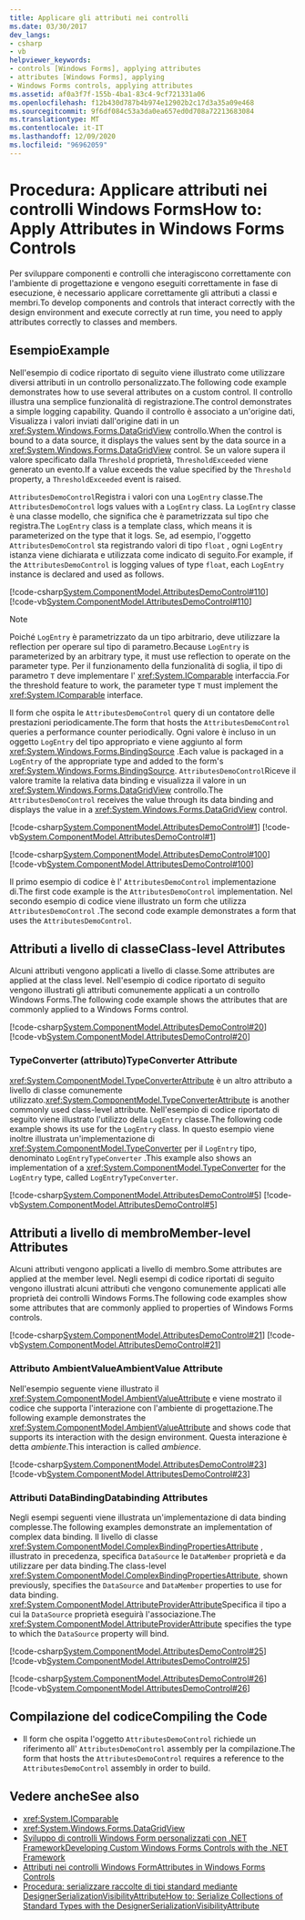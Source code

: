 ```yaml
---
title: Applicare gli attributi nei controlli
ms.date: 03/30/2017
dev_langs:
- csharp
- vb
helpviewer_keywords:
- controls [Windows Forms], applying attributes
- attributes [Windows Forms], applying
- Windows Forms controls, applying attributes
ms.assetid: af0a3f7f-155b-4ba1-83c4-9cf721331a06
ms.openlocfilehash: f12b430d787b4b974e12902b2c17d3a35a09e468
ms.sourcegitcommit: 9f6df084c53a3da0ea657ed0d708a72213683084
ms.translationtype: MT
ms.contentlocale: it-IT
ms.lasthandoff: 12/09/2020
ms.locfileid: "96962059"
---
```

# <a name="how-to-apply-attributes-in-windows-forms-controls"></a><span data-ttu-id="d1dae-102">Procedura: Applicare attributi nei controlli Windows Forms</span><span class="sxs-lookup"><span data-stu-id="d1dae-102">How to: Apply Attributes in Windows Forms Controls</span></span>

<span data-ttu-id="d1dae-103">Per sviluppare componenti e controlli che interagiscono correttamente con l'ambiente di progettazione e vengono eseguiti correttamente in fase di esecuzione, è necessario applicare correttamente gli attributi a classi e membri.</span><span class="sxs-lookup"><span data-stu-id="d1dae-103">To develop components and controls that interact correctly with the design environment and execute correctly at run time, you need to apply attributes correctly to classes and members.</span></span>  
  
## <a name="example"></a><span data-ttu-id="d1dae-104">Esempio</span><span class="sxs-lookup"><span data-stu-id="d1dae-104">Example</span></span>  

 <span data-ttu-id="d1dae-105">Nell'esempio di codice riportato di seguito viene illustrato come utilizzare diversi attributi in un controllo personalizzato.</span><span class="sxs-lookup"><span data-stu-id="d1dae-105">The following code example demonstrates how to use several attributes on a custom control.</span></span> <span data-ttu-id="d1dae-106">Il controllo illustra una semplice funzionalità di registrazione.</span><span class="sxs-lookup"><span data-stu-id="d1dae-106">The control demonstrates a simple logging capability.</span></span> <span data-ttu-id="d1dae-107">Quando il controllo è associato a un'origine dati, Visualizza i valori inviati dall'origine dati in un <xref:System.Windows.Forms.DataGridView> controllo.</span><span class="sxs-lookup"><span data-stu-id="d1dae-107">When the control is bound to a data source, it displays the values sent by the data source in a <xref:System.Windows.Forms.DataGridView> control.</span></span> <span data-ttu-id="d1dae-108">Se un valore supera il valore specificato dalla `Threshold` proprietà, `ThresholdExceeded` viene generato un evento.</span><span class="sxs-lookup"><span data-stu-id="d1dae-108">If a value exceeds the value specified by the `Threshold` property, a `ThresholdExceeded` event is raised.</span></span>  
  
 <span data-ttu-id="d1dae-109">`AttributesDemoControl`Registra i valori con una `LogEntry` classe.</span><span class="sxs-lookup"><span data-stu-id="d1dae-109">The `AttributesDemoControl` logs values with a `LogEntry` class.</span></span> <span data-ttu-id="d1dae-110">La `LogEntry` classe è una classe modello, che significa che è parametrizzata sul tipo che registra.</span><span class="sxs-lookup"><span data-stu-id="d1dae-110">The `LogEntry` class is a template class, which means it is parameterized on the type that it logs.</span></span> <span data-ttu-id="d1dae-111">Se, ad esempio, l'oggetto `AttributesDemoControl` sta registrando valori di tipo `float` , ogni `LogEntry` istanza viene dichiarata e utilizzata come indicato di seguito.</span><span class="sxs-lookup"><span data-stu-id="d1dae-111">For example, if the `AttributesDemoControl` is logging values of type `float`, each `LogEntry` instance is declared and used as follows.</span></span>  
  
 [!code-csharp[System.ComponentModel.AttributesDemoControl#110](~/samples/snippets/csharp/VS_Snippets_Winforms/System.ComponentModel.AttributesDemoControl/CS/form1.cs#110)]
 [!code-vb[System.ComponentModel.AttributesDemoControl#110](~/samples/snippets/visualbasic/VS_Snippets_Winforms/System.ComponentModel.AttributesDemoControl/VB/form1.vb#110)]  
  
> [!NOTE]
> <span data-ttu-id="d1dae-112">Poiché `LogEntry` è parametrizzato da un tipo arbitrario, deve utilizzare la reflection per operare sul tipo di parametro.</span><span class="sxs-lookup"><span data-stu-id="d1dae-112">Because `LogEntry` is parameterized by an arbitrary type, it must use reflection to operate on the parameter type.</span></span> <span data-ttu-id="d1dae-113">Per il funzionamento della funzionalità di soglia, il tipo di parametro `T` deve implementare l' <xref:System.IComparable> interfaccia.</span><span class="sxs-lookup"><span data-stu-id="d1dae-113">For the threshold feature to work, the parameter type `T` must implement the <xref:System.IComparable> interface.</span></span>  
  
 <span data-ttu-id="d1dae-114">Il form che ospita le `AttributesDemoControl` query di un contatore delle prestazioni periodicamente.</span><span class="sxs-lookup"><span data-stu-id="d1dae-114">The form that hosts the `AttributesDemoControl` queries a performance counter periodically.</span></span> <span data-ttu-id="d1dae-115">Ogni valore è incluso in un oggetto `LogEntry` del tipo appropriato e viene aggiunto al form <xref:System.Windows.Forms.BindingSource> .</span><span class="sxs-lookup"><span data-stu-id="d1dae-115">Each value is packaged in a `LogEntry` of the appropriate type and added to the form's <xref:System.Windows.Forms.BindingSource>.</span></span> <span data-ttu-id="d1dae-116">`AttributesDemoControl`Riceve il valore tramite la relativa data binding e visualizza il valore in un <xref:System.Windows.Forms.DataGridView> controllo.</span><span class="sxs-lookup"><span data-stu-id="d1dae-116">The `AttributesDemoControl` receives the value through its data binding and displays the value in a <xref:System.Windows.Forms.DataGridView> control.</span></span>  
  
 [!code-csharp[System.ComponentModel.AttributesDemoControl#1](~/samples/snippets/csharp/VS_Snippets_Winforms/System.ComponentModel.AttributesDemoControl/CS/attributesdemocontrol.cs#1)]
 [!code-vb[System.ComponentModel.AttributesDemoControl#1](~/samples/snippets/visualbasic/VS_Snippets_Winforms/System.ComponentModel.AttributesDemoControl/VB/attributesdemocontrol.vb#1)]  
  
 [!code-csharp[System.ComponentModel.AttributesDemoControl#100](~/samples/snippets/csharp/VS_Snippets_Winforms/System.ComponentModel.AttributesDemoControl/CS/form1.cs#100)]
 [!code-vb[System.ComponentModel.AttributesDemoControl#100](~/samples/snippets/visualbasic/VS_Snippets_Winforms/System.ComponentModel.AttributesDemoControl/VB/form1.vb#100)]  
  
 <span data-ttu-id="d1dae-117">Il primo esempio di codice è l' `AttributesDemoControl` implementazione di.</span><span class="sxs-lookup"><span data-stu-id="d1dae-117">The first code example is the `AttributesDemoControl` implementation.</span></span> <span data-ttu-id="d1dae-118">Nel secondo esempio di codice viene illustrato un form che utilizza `AttributesDemoControl` .</span><span class="sxs-lookup"><span data-stu-id="d1dae-118">The second code example demonstrates a form that uses the `AttributesDemoControl`.</span></span>  
  
## <a name="class-level-attributes"></a><span data-ttu-id="d1dae-119">Attributi a livello di classe</span><span class="sxs-lookup"><span data-stu-id="d1dae-119">Class-level Attributes</span></span>  

 <span data-ttu-id="d1dae-120">Alcuni attributi vengono applicati a livello di classe.</span><span class="sxs-lookup"><span data-stu-id="d1dae-120">Some attributes are applied at the class level.</span></span> <span data-ttu-id="d1dae-121">Nell'esempio di codice riportato di seguito vengono illustrati gli attributi comunemente applicati a un controllo Windows Forms.</span><span class="sxs-lookup"><span data-stu-id="d1dae-121">The following code example shows the attributes that are commonly applied to a Windows Forms control.</span></span>  
  
 [!code-csharp[System.ComponentModel.AttributesDemoControl#20](~/samples/snippets/csharp/VS_Snippets_Winforms/System.ComponentModel.AttributesDemoControl/CS/attributesdemocontrol.cs#20)]
 [!code-vb[System.ComponentModel.AttributesDemoControl#20](~/samples/snippets/visualbasic/VS_Snippets_Winforms/System.ComponentModel.AttributesDemoControl/VB/attributesdemocontrol.vb#20)]  
  
### <a name="typeconverter-attribute"></a><span data-ttu-id="d1dae-122">TypeConverter (attributo)</span><span class="sxs-lookup"><span data-stu-id="d1dae-122">TypeConverter Attribute</span></span>  

 <span data-ttu-id="d1dae-123"><xref:System.ComponentModel.TypeConverterAttribute> è un altro attributo a livello di classe comunemente utilizzato.</span><span class="sxs-lookup"><span data-stu-id="d1dae-123"><xref:System.ComponentModel.TypeConverterAttribute> is another commonly used class-level attribute.</span></span> <span data-ttu-id="d1dae-124">Nell'esempio di codice riportato di seguito viene illustrato l'utilizzo della `LogEntry` classe.</span><span class="sxs-lookup"><span data-stu-id="d1dae-124">The following code example shows its use for the `LogEntry` class.</span></span> <span data-ttu-id="d1dae-125">In questo esempio viene inoltre illustrata un'implementazione di <xref:System.ComponentModel.TypeConverter> per il `LogEntry` tipo, denominato `LogEntryTypeConverter` .</span><span class="sxs-lookup"><span data-stu-id="d1dae-125">This example also shows an implementation of a <xref:System.ComponentModel.TypeConverter> for the `LogEntry` type, called `LogEntryTypeConverter`.</span></span>  
  
 [!code-csharp[System.ComponentModel.AttributesDemoControl#5](~/samples/snippets/csharp/VS_Snippets_Winforms/System.ComponentModel.AttributesDemoControl/CS/attributesdemocontrol.cs#5)]
 [!code-vb[System.ComponentModel.AttributesDemoControl#5](~/samples/snippets/visualbasic/VS_Snippets_Winforms/System.ComponentModel.AttributesDemoControl/VB/attributesdemocontrol.vb#5)]  
  
## <a name="member-level-attributes"></a><span data-ttu-id="d1dae-126">Attributi a livello di membro</span><span class="sxs-lookup"><span data-stu-id="d1dae-126">Member-level Attributes</span></span>  

 <span data-ttu-id="d1dae-127">Alcuni attributi vengono applicati a livello di membro.</span><span class="sxs-lookup"><span data-stu-id="d1dae-127">Some attributes are applied at the member level.</span></span> <span data-ttu-id="d1dae-128">Negli esempi di codice riportati di seguito vengono illustrati alcuni attributi che vengono comunemente applicati alle proprietà dei controlli Windows Forms.</span><span class="sxs-lookup"><span data-stu-id="d1dae-128">The following code examples show some attributes that are commonly applied to properties of Windows Forms controls.</span></span>  
  
 [!code-csharp[System.ComponentModel.AttributesDemoControl#21](~/samples/snippets/csharp/VS_Snippets_Winforms/System.ComponentModel.AttributesDemoControl/CS/attributesdemocontrol.cs#21)]
 [!code-vb[System.ComponentModel.AttributesDemoControl#21](~/samples/snippets/visualbasic/VS_Snippets_Winforms/System.ComponentModel.AttributesDemoControl/VB/attributesdemocontrol.vb#21)]  
  
### <a name="ambientvalue-attribute"></a><span data-ttu-id="d1dae-129">Attributo AmbientValue</span><span class="sxs-lookup"><span data-stu-id="d1dae-129">AmbientValue Attribute</span></span>  

 <span data-ttu-id="d1dae-130">Nell'esempio seguente viene illustrato il <xref:System.ComponentModel.AmbientValueAttribute> e viene mostrato il codice che supporta l'interazione con l'ambiente di progettazione.</span><span class="sxs-lookup"><span data-stu-id="d1dae-130">The following example demonstrates the <xref:System.ComponentModel.AmbientValueAttribute> and shows code that supports its interaction with the design environment.</span></span> <span data-ttu-id="d1dae-131">Questa interazione è detta *ambiente*.</span><span class="sxs-lookup"><span data-stu-id="d1dae-131">This interaction is called *ambience*.</span></span>  
  
 [!code-csharp[System.ComponentModel.AttributesDemoControl#23](~/samples/snippets/csharp/VS_Snippets_Winforms/System.ComponentModel.AttributesDemoControl/CS/attributesdemocontrol.cs#23)]
 [!code-vb[System.ComponentModel.AttributesDemoControl#23](~/samples/snippets/visualbasic/VS_Snippets_Winforms/System.ComponentModel.AttributesDemoControl/VB/attributesdemocontrol.vb#23)]  
  
### <a name="databinding-attributes"></a><span data-ttu-id="d1dae-132">Attributi DataBinding</span><span class="sxs-lookup"><span data-stu-id="d1dae-132">Databinding Attributes</span></span>  

 <span data-ttu-id="d1dae-133">Negli esempi seguenti viene illustrata un'implementazione di data binding complesse.</span><span class="sxs-lookup"><span data-stu-id="d1dae-133">The following examples demonstrate an implementation of complex data binding.</span></span> <span data-ttu-id="d1dae-134">Il livello di classe <xref:System.ComponentModel.ComplexBindingPropertiesAttribute> , illustrato in precedenza, specifica `DataSource` le `DataMember` proprietà e da utilizzare per data binding.</span><span class="sxs-lookup"><span data-stu-id="d1dae-134">The class-level <xref:System.ComponentModel.ComplexBindingPropertiesAttribute>, shown previously, specifies the `DataSource` and `DataMember` properties to use for data binding.</span></span> <span data-ttu-id="d1dae-135"><xref:System.ComponentModel.AttributeProviderAttribute>Specifica il tipo a cui la `DataSource` proprietà eseguirà l'associazione.</span><span class="sxs-lookup"><span data-stu-id="d1dae-135">The <xref:System.ComponentModel.AttributeProviderAttribute> specifies the type to which the `DataSource` property will bind.</span></span>  
  
 [!code-csharp[System.ComponentModel.AttributesDemoControl#25](~/samples/snippets/csharp/VS_Snippets_Winforms/System.ComponentModel.AttributesDemoControl/CS/attributesdemocontrol.cs#25)]
 [!code-vb[System.ComponentModel.AttributesDemoControl#25](~/samples/snippets/visualbasic/VS_Snippets_Winforms/System.ComponentModel.AttributesDemoControl/VB/attributesdemocontrol.vb#25)]  
  
 [!code-csharp[System.ComponentModel.AttributesDemoControl#26](~/samples/snippets/csharp/VS_Snippets_Winforms/System.ComponentModel.AttributesDemoControl/CS/attributesdemocontrol.cs#26)]
 [!code-vb[System.ComponentModel.AttributesDemoControl#26](~/samples/snippets/visualbasic/VS_Snippets_Winforms/System.ComponentModel.AttributesDemoControl/VB/attributesdemocontrol.vb#26)]  
  
## <a name="compiling-the-code"></a><span data-ttu-id="d1dae-136">Compilazione del codice</span><span class="sxs-lookup"><span data-stu-id="d1dae-136">Compiling the Code</span></span>  
  
- <span data-ttu-id="d1dae-137">Il form che ospita l'oggetto `AttributesDemoControl` richiede un riferimento all' `AttributesDemoControl` assembly per la compilazione.</span><span class="sxs-lookup"><span data-stu-id="d1dae-137">The form that hosts the `AttributesDemoControl` requires a reference to the `AttributesDemoControl` assembly in order to build.</span></span>  
  
## <a name="see-also"></a><span data-ttu-id="d1dae-138">Vedere anche</span><span class="sxs-lookup"><span data-stu-id="d1dae-138">See also</span></span>

- <xref:System.IComparable>
- <xref:System.Windows.Forms.DataGridView>
- [<span data-ttu-id="d1dae-139">Sviluppo di controlli Windows Form personalizzati con .NET Framework</span><span class="sxs-lookup"><span data-stu-id="d1dae-139">Developing Custom Windows Forms Controls with the .NET Framework</span></span>](developing-custom-windows-forms-controls.md)
- [<span data-ttu-id="d1dae-140">Attributi nei controlli Windows Form</span><span class="sxs-lookup"><span data-stu-id="d1dae-140">Attributes in Windows Forms Controls</span></span>](attributes-in-windows-forms-controls.md)
- <span data-ttu-id="d1dae-141">[Procedura: serializzare raccolte di tipi standard mediante DesignerSerializationVisibilityAttribute](/previous-versions/visualstudio/visual-studio-2013/ms171833(v=vs.120))</span><span class="sxs-lookup"><span data-stu-id="d1dae-141">[How to: Serialize Collections of Standard Types with the DesignerSerializationVisibilityAttribute](/previous-versions/visualstudio/visual-studio-2013/ms171833(v=vs.120))</span></span>
